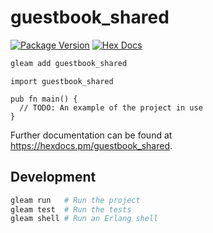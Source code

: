 # guestbook_shared

[![Package Version](https://img.shields.io/hexpm/v/guestbook_shared)](https://hex.pm/packages/guestbook_shared)
[![Hex Docs](https://img.shields.io/badge/hex-docs-ffaff3)](https://hexdocs.pm/guestbook_shared/)

```sh
gleam add guestbook_shared
```
```gleam
import guestbook_shared

pub fn main() {
  // TODO: An example of the project in use
}
```

Further documentation can be found at <https://hexdocs.pm/guestbook_shared>.

## Development

```sh
gleam run   # Run the project
gleam test  # Run the tests
gleam shell # Run an Erlang shell
```

